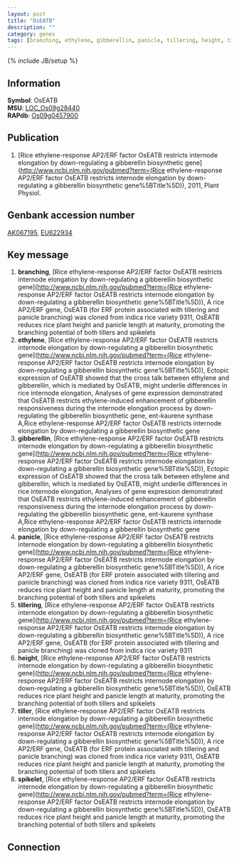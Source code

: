 ```yaml
---
layout: post
title: "OsEATB"
description: ""
category: genes
tags: [branching, ethylene, gibberellin, panicle, tillering, height, tiller, spikelet]
---
```

{% include JB/setup %}

## Information
__Symbol__: OsEATB  
__MSU__: [LOC_Os09g28440](http://rice.plantbiology.msu.edu/cgi-bin/ORF_infopage.cgi?orf=LOC_Os09g28440)  
__RAPdb__: [Os09g0457900](http://rapdb.dna.affrc.go.jp/viewer/gbrowse_details/irgsp1?name=Os09g0457900)  

## Publication
1. [Rice ethylene-response AP2/ERF factor OsEATB restricts internode elongation by down-regulating a gibberellin biosynthetic gene](http://www.ncbi.nlm.nih.gov/pubmed?term=(Rice ethylene-response AP2/ERF factor OsEATB restricts internode elongation by down-regulating a gibberellin biosynthetic gene%5BTitle%5D)), 2011, Plant Physiol.

## Genbank accession number
[AK067195](http://www.ncbi.nlm.nih.gov/nuccore/AK067195), [EU622934](http://www.ncbi.nlm.nih.gov/nuccore/EU622934)

## Key message
1. __branching__, [Rice ethylene-response AP2/ERF factor OsEATB restricts internode elongation by down-regulating a gibberellin biosynthetic gene](http://www.ncbi.nlm.nih.gov/pubmed?term=(Rice ethylene-response AP2/ERF factor OsEATB restricts internode elongation by down-regulating a gibberellin biosynthetic gene%5BTitle%5D)),  A rice AP2/ERF gene, OsEATB (for ERF protein associated with tillering and panicle branching) was cloned from indica rice variety 9311, OsEATB reduces rice plant height and panicle length at maturity, promoting the branching potential of both tillers and spikelets
2. __ethylene__, [Rice ethylene-response AP2/ERF factor OsEATB restricts internode elongation by down-regulating a gibberellin biosynthetic gene](http://www.ncbi.nlm.nih.gov/pubmed?term=(Rice ethylene-response AP2/ERF factor OsEATB restricts internode elongation by down-regulating a gibberellin biosynthetic gene%5BTitle%5D)),  Ectopic expression of OsEATB showed that the cross talk between ethylene and gibberellin, which is mediated by OsEATB, might underlie differences in rice internode elongation, Analyses of gene expression demonstrated that OsEATB restricts ethylene-induced enhancement of gibberellin responsiveness during the internode elongation process by down-regulating the gibberellin biosynthetic gene, ent-kaurene synthase A,Rice ethylene-response AP2/ERF factor OsEATB restricts internode elongation by down-regulating a gibberellin biosynthetic gene
3. __gibberellin__, [Rice ethylene-response AP2/ERF factor OsEATB restricts internode elongation by down-regulating a gibberellin biosynthetic gene](http://www.ncbi.nlm.nih.gov/pubmed?term=(Rice ethylene-response AP2/ERF factor OsEATB restricts internode elongation by down-regulating a gibberellin biosynthetic gene%5BTitle%5D)),  Ectopic expression of OsEATB showed that the cross talk between ethylene and gibberellin, which is mediated by OsEATB, might underlie differences in rice internode elongation, Analyses of gene expression demonstrated that OsEATB restricts ethylene-induced enhancement of gibberellin responsiveness during the internode elongation process by down-regulating the gibberellin biosynthetic gene, ent-kaurene synthase A,Rice ethylene-response AP2/ERF factor OsEATB restricts internode elongation by down-regulating a gibberellin biosynthetic gene
4. __panicle__, [Rice ethylene-response AP2/ERF factor OsEATB restricts internode elongation by down-regulating a gibberellin biosynthetic gene](http://www.ncbi.nlm.nih.gov/pubmed?term=(Rice ethylene-response AP2/ERF factor OsEATB restricts internode elongation by down-regulating a gibberellin biosynthetic gene%5BTitle%5D)),  A rice AP2/ERF gene, OsEATB (for ERF protein associated with tillering and panicle branching) was cloned from indica rice variety 9311, OsEATB reduces rice plant height and panicle length at maturity, promoting the branching potential of both tillers and spikelets
5. __tillering__, [Rice ethylene-response AP2/ERF factor OsEATB restricts internode elongation by down-regulating a gibberellin biosynthetic gene](http://www.ncbi.nlm.nih.gov/pubmed?term=(Rice ethylene-response AP2/ERF factor OsEATB restricts internode elongation by down-regulating a gibberellin biosynthetic gene%5BTitle%5D)),  A rice AP2/ERF gene, OsEATB (for ERF protein associated with tillering and panicle branching) was cloned from indica rice variety 9311
6. __height__, [Rice ethylene-response AP2/ERF factor OsEATB restricts internode elongation by down-regulating a gibberellin biosynthetic gene](http://www.ncbi.nlm.nih.gov/pubmed?term=(Rice ethylene-response AP2/ERF factor OsEATB restricts internode elongation by down-regulating a gibberellin biosynthetic gene%5BTitle%5D)),  OsEATB reduces rice plant height and panicle length at maturity, promoting the branching potential of both tillers and spikelets
7. __tiller__, [Rice ethylene-response AP2/ERF factor OsEATB restricts internode elongation by down-regulating a gibberellin biosynthetic gene](http://www.ncbi.nlm.nih.gov/pubmed?term=(Rice ethylene-response AP2/ERF factor OsEATB restricts internode elongation by down-regulating a gibberellin biosynthetic gene%5BTitle%5D)),  A rice AP2/ERF gene, OsEATB (for ERF protein associated with tillering and panicle branching) was cloned from indica rice variety 9311, OsEATB reduces rice plant height and panicle length at maturity, promoting the branching potential of both tillers and spikelets
8. __spikelet__, [Rice ethylene-response AP2/ERF factor OsEATB restricts internode elongation by down-regulating a gibberellin biosynthetic gene](http://www.ncbi.nlm.nih.gov/pubmed?term=(Rice ethylene-response AP2/ERF factor OsEATB restricts internode elongation by down-regulating a gibberellin biosynthetic gene%5BTitle%5D)),  OsEATB reduces rice plant height and panicle length at maturity, promoting the branching potential of both tillers and spikelets

## Connection


